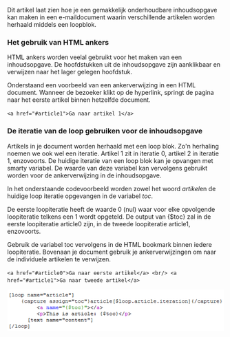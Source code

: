 Dit artikel laat zien hoe je een gemakkelijk onderhoudbare inhoudsopgave
kan maken in een e-maildocument waarin verschillende artikelen worden
herhaald middels een loopblok.

### Het gebruik van HTML ankers

HTML ankers worden veelal gebruikt voor het maken van een inhoudsopgave.
De hoofdstukken uit de inhoudsopgave zijn aanklikbaar en verwijzen naar
het lager gelegen hoofdstuk.

Onderstaand een voorbeeld van een ankerverwijzing in een HTML document.
Wanneer de bezoeker klikt op de hyperlink, springt de pagina naar het
eerste artikel binnen hetzelfde document.

`<a href="#article1">Ga naar artikel 1</a>`

### De iteratie van de loop gebruiken voor de inhoudsopgave

Artikels in je document worden herhaald met een loop blok. Zo'n
herhaling noemen we ook wel een iteratie. Artikel 1 zit in iteratie 0,
artikel 2 in iteratie 1, enzovoorts. De huidige iteratie van een loop
blok kan je opvangen met smarty variabel. De waarde van deze variabel
kan vervolgens gebruikt worden voor de ankerverwijzing in de
inhoudsopgave.

In het onderstaande codevoorbeeld worden zowel het woord *artikel*en de
huidige loop iteratie opgevangen in de variabel *toc*.

De eerste loopiteratie heeft de waarde 0 (nul) waar voor elke opvolgende
loopiteratie telkens een 1 wordt opgeteld. De output van {\$toc} zal in
de eerste loopiteratie article0 zijn, in de tweede loopiteratie
article1, enzovoorts.

Gebruik de variabel toc vervolgens in de HTML bookmark binnen iedere
loopiteratie. Bovenaan je document gebruik je ankerverwijzingen om naar
de individuele artikelen te verwijzen.

`<a href="#article0">Ga naar eerste artikel</a> <br/> <a href="#article1">Ga naar tweede artikel</a>`

![](../images/loopblock.png)